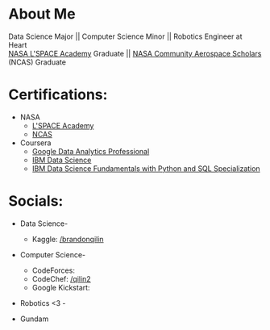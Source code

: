 # About Me
Data Science Major || Computer Science Minor || Robotics Engineer at Heart <br>
[NASA L'SPACE Academy](https://sservi.nasa.gov/articles/join-nasas-lspace-virtual-academy/) Graduate || [NASA Community Aerospace Scholars](https://www.nasa.gov/stem/murep/projects/ncas.html) (NCAS) Graduate


# Certifications:
- NASA
  - [L'SPACE Academy](https://imgur.com/a/TFT0v4r)
  - [NCAS]()
- Coursera
  - [Google Data Analytics Professional](https://www.coursera.org/account/accomplishments/specialization/certificate/MDXJBMXLWL5Z)
  - [IBM Data Science](https://www.coursera.org/account/accomplishments/specialization/certificate/QYBRXGZH56UF)
  - [IBM Data Science Fundamentals with Python and SQL Specialization](https://www.coursera.org/account/accomplishments/specialization/certificate/V7YGTABKYYJD)   


# Socials:
- Data Science-
  - Kaggle: [/brandonqilin](https://www.kaggle.com/brandonqilin)

- Computer Science-
  - CodeForces:
  - CodeChef: [/qilin2](https://www.codechef.com/users/qilin)
  - Google Kickstart: 
 
 
 - Robotics <3 -
  - Gundam 
